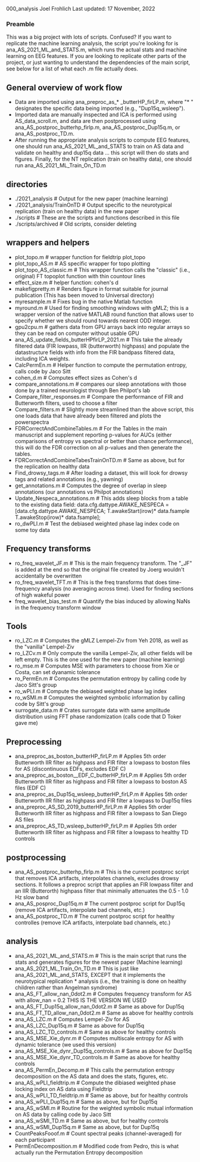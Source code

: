 000_analysis
Joel Frohlich
Last updated: 17 November, 2022
 
### Preamble ###
This was a big project with lots of scripts. Confused? If you want to replicate 
the machine learning analysis, the script you're looking for is ana_AS_2021_ML_and_STATS.m, 
which runs the actual stats and machine learning on EEG features. If you are 
looking to replicate other parts of the project, or just wanting to understand
the dependencies of the main script, see below for a list of what each .m file
actually does. 

## General overview of work flow

* Data are imported using ana_preproc_as_* _butterHP_firLP.m, where "* " designates the specific data
being imported (e.g., "Dup15q_wsleep"). 
* Imported data are manually inspected and ICA is performed using AS_data_scroll.m, and data are then
postprocessed using ana_AS_postproc_butterhp_firlp.m, ana_AS_postproc_Dup15q.m, or ana_AS_postproc_TD.m. 
* After running the appropriate analysis scripts to compute EEG features, one should run ana_AS_2021_ML_and_STATS to train on AS data and validate on healthy and dup15q data ... this script will then do stats and figures. Finally, for the NT replication (train on healthy data), one should run 
ana_AS_2021_ML_Train_On_TD.m

## directories

* ./2021_analysis            # Output for the new paper (machine learning)
* ./2021_analysis/TrainOnTD  # Output specific to the neurotypical replication (train on healthy data) in the new paper
* ./scripts                  # These are the scripts and functions described in this file
* ./scripts/archived         # Old scripts, consider deleting 

## wrappers and helpers 
*  plot_topo.m                    # wrapper function for fieldtrip plot_topo
*  plot_topo_AS.m                 # AS specific wrapper for topo plotting 
*  plot_topo_AS_classic.m         #  This wrapper function calls the "classic" (i.e., original) FT topoplot function with thin countour lines 
*  effect_size.m                  # helper function: cohen's d 
*  makefigpretty.m                # Renders figure in format suitable for journal publication (This has been moved to Universal directory)
*  myresample.m                   # Fixes bug in the native Matlab function
*  myround.m                      # Used for finding smoothing windows with gMLZ; this is a wrapper version of the native MATLAB round function that allows user to specify whether we should round towards nearest ODD integer. 
*  gpu2cpu.m                      # gathers data from GPU arrays back into regular arrays so they can be read on computer without usable GPU
*  ana_AS_update_fields_butterHPfirLP_2021.m # This take the already filtered data (FIR lowpass, IIR (butterworth) highpass) and populate the datastructure fields with info from the FIR bandpass filtered data, including ICA weights.
*  CalcPermEn.m                   # Helper function to compute the permutation entropy, calls code by Jaco Sitt
*  cohen_d.m                      # Computes effect sizes as Cohen's d
*  compare_annotations.m          # compares our sleep annotations with those done by a trained neurologist through Ben Philpot's lab
* Compare_filter_responses.m     # Compare the performance of FIR and Butterworth filters, used to choose a filter
* Compare_filters.m              # Slightly more streamlined than the above script, this one loads data that have already been filtered and plots the powerspectra
* FDRCorrectAndCombineTables.m   # For the Tables in the main manuscript and supplement reporting p-values for AUCs (either comparisons of entropy vs spectral or better than chance performance), this will do the FDR correction on all p-values and then generate the tables. 
* FDRCorrectAndCombineTabesTrainOnTD.m # Same as above, but for the replication on healthy data
* Find_drowsy_tags.m             # After loading a dataset, this will look for drowsy tags and related annotations (e.g., yawning)
* get_annotations.m              # Computes the degree of overlap in sleep annotations (our annotations vs Philpot annotations)
* Update_Nespeca_annotations.m   # This adds sleep blocks from a table to the existing data field:  data.cfg.dattype.AWAKE_NESPECA = [data.cfg.dattype.AWAKE_NESPECA; T.awakeStart(irow)* data.fsample T.awakeStop(irow)* data.fsample];
* ro_dwPLI.m                     # Test the debiased weighted phase lag index code on some toy data


## Frequency transforms
* ro_freq_wavelet_JF.m       # This is the main frequency transform. The "_JF" is added at the end so that the original file created by Joerg wouldn't accidentally be overwritten
* ro_freq_wavelet_TFT.m      # This is the freq transforms that does time-frequency analysis (no averaging across time). Used for finding sections of high wakeful power
* freq_wavelet_bias_test.m   # Quantify the bias induced by allowing NaNs in the frequency transform window 

## Tools

* ro_LZC.m                   # Computes the gMLZ Lempel-Ziv from Yeh 2018, as well as the "vanilla" Lempel-Ziv
* ro_LZCv.m                  # Only compute the vanilla Lempel-Ziv, all other fields will be left empty. This is the one used for the new paper (machine learning)
* ro_mse.m                   # Computes MSE with parameters to choose from Xie or Costa, can set dyanamic tolerance
* ro_PermEn.m                # Computes the permutation entropy by calling code by Jaco Sitt's group
* ro_wPLI.m                  # Compute the debiased weighted phase lag index
* ro_wSMI.m                  # Computes the weighted symbolic information by calling code by Sitt's group
* surrogate_data.m           # Crates surrogate data with same amplitude distribution using FFT phase randomization (calls code that D Toker gave me)

## Preprocessing

* ana_preproc_as_boston_butterHP_firLP.m # Applies 5th order Butterworth IIR filter as highpass and FIR filter a lowpass to boston files for AS (discontinuous EDFs, excludes EDF C)
* ana_preproc_as_boston__EDF_C_butterHP_firLP.m # Applies 5th order Butterworth IIR filter as highpass and FIR filter a lowpass to boston AS files (EDF C)
* ana_preproc_as_Dup15q_wsleep_butterHP_firLP.m # Applies 5th order Butterworth IIR filter as highpass and FIR filter a lowpass to Dup15q files
* ana_preproc_AS_SD_2019_butterHP_firLP.m # Applies 5th order Butterworth IIR filter as highpass and FIR filter a lowpass to San Diego AS files
* ana_preproc_AS_TD_wsleep_butterHP_firLP.m # Applies 5th order Butterworth IIR filter as highpass and FIR filter a lowpass to healthy TD controls


## postprocessing
* ana_AS_postproc_butterhp_firlp.m   # This is the current postproc script that removes ICA artifacts, interpolates channels, excludes drowsy sections. It follows a preproc script that applies an FIR lowpass filter and an IIR (Butterorth) highpass filter that minimally attenuates the 0.5 - 1.0 Hz slow band
* ana_AS_posproc_Dup15q.m            # The current postproc script for Dup15q (remove ICA artifacts, interpolate bad channels, etc.)
* ana_AS_postproc_TD.m               # The current postproc script for healthy controlles (remove ICA artifacts, interpolate bad channels, etc.)

## analysis 

* ana_AS_2021_ML_and_STATS.m         # This is the main script that runs the stats and generates figures for the newest paper (Machine learning)
* ana_AS_2021_ML_Train_On_TD.m       # This is just like ana_AS_2021_ML_and_STATS, EXCEPT that it implements the neurotypical replication * analysis (i.e., the training is done on healthy children rather than Angelman syndrome)
* ana_AS_FT_allow_nan_0dot2.m        # Computes frequency transform for AS with allow_nan = 0.2 THIS IS THE VERSION WE USED
* ana_AS_FT_Dup15q_allow_nan_0dot2.m # Same as above for Dup15q
* ana_AS_FT_TD_allow_nan_0dot2.m     # Same as above for healthy controls
* ana_AS_LZC.m                       # Computes Lempel-Ziv for AS
* ana_AS_LZC_Dup15q.m                # Same as above for Dup15q
* ana_AS_LZC_TD_controls.m           # Same as above for healthy controls
* ana_AS_MSE_Xie_dynr.m              # Computes multiscale entropy for AS with dynamic tolerance (we used this version)
* ana_AS_MSE_Xie_dynr_Dup15q_controls.m # Same as above for Dup15q
* ana_AS_MSE_Xie_dynr_TD_controls.m  # Same as above for healthy controls
* ana_AS_PermEn_Decomp.m             # This calls the permutation entropy decomposition on the AS data and does the stats, figures, etc.
* ana_AS_wPLI_fieldtrip.m            # Compute the dibiased weighted phase locking index on AS data using Fieldtrip
* ana_AS_wPLI_TD_fieldtrip.m         # Same as above, but for healthy controls
* ana_AS_wPLI_Dup15q.m               # Same as above, but for Dup15q
* ana_AS_wSMI.m                      # Routine for the weighted symbolic mutual information on AS data by calling code by Jaco Sitt
* ana_AS_wSMI_TD.m                   # Same as above, but for healthy controls
* ana_AS_wSMI_Dup15q.m               # Same as above, but for Dup15q 
* CountPeaksFooof.m                  # Count spectral peaks (channel-averaged) for each participant
* PermEnDecomposition.m              # Modified code from Pedro, this is what actually run the Permutation Entropy decomposition 
